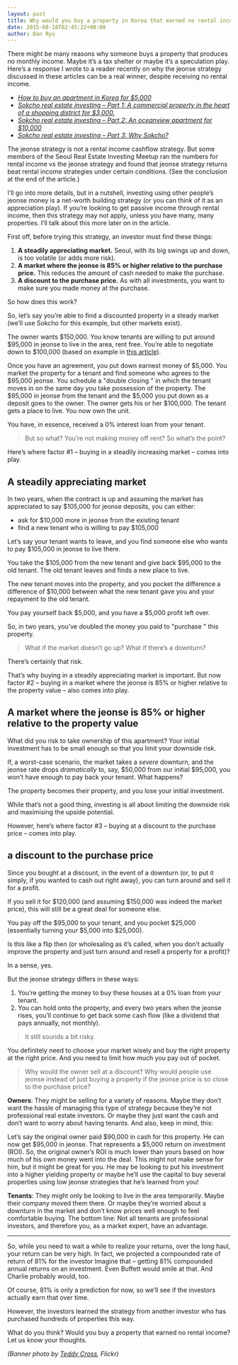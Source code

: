 ```yaml
---
layout: post
title: Why would you buy a property in Korea that earned no rental income?
date: 2015-08-18T02:45:22+00:00
author: Dan Ryu
---
```

There might be many reasons why someone buys a property that produces no monthly income. Maybe it’s a tax shelter or maybe it’s a speculation play. Here’s a response I wrote to a reader recently on why the jeonse strategy discussed in these articles can be a real winner, despite receiving no rental income.

  * _[How to buy an apartment in Korea for $5,000](http://seoulreimeetup.com/korea/how-to-buy-an-apartment-in-korea-for-5000)_
  * _[Sokcho real estate investing – Part 1: A commercial property in the heart of a shopping district for $3,000.](http://seoulreimeetup.com/korea/sokcho-part1)_
  * _[Sokcho real estate investing – Part 2: An oceanview apartment for $10,000](http://seoulreimeetup.com/korea/sokcho-part2)_
  * _[Sokcho real estate investing – Part 3: Why Sokcho?](http://seoulreimeetup.com/korea/sokcho-real-estate-investing-part-3-why-sokcho)_

The jeonse strategy is not a rental income cashflow strategy. But some members of the Seoul Real Estate Investing Meetup ran the numbers for rental income vs the jeonse strategy and found that jeonse strategy returns beat rental income strategies under certain conditions. (See the conclusion at the end of the article.)

I’ll go into more details, but in a nutshell, investing using other people’s jeonse money is a net-worth building strategy (or you can think of it as an appreciation play). If you’re looking to get passive income through rental income, then this strategy may not apply, unless you have many, many properties. I’ll talk about this more later on in the article.

First off, before trying this strategy, an investor must find these things:

  1. **A steadily appreciating market.** Seoul, with its big swings up and down, is too volatile (or adds more risk).
  2. **A market where the jeonse is 85% or higher relative to the purchase price.** This reduces the amount of cash needed to make the purchase.
  3. **A discount to the purchase price.** As with all investments, you want to make sure you made money at the purchase.

So how does this work?

So, let’s say you’re able to find a discounted property in a steady market (we’ll use Sokcho for this example, but other markets exist).

The owner wants $150,000. You know tenants are willing to put around $95,000 in jeonse to live in the area, rent free. You’re able to negotiate down to $100,000 (based on example in [this article](http://seoulreimeetup.com/korea/sokcho-part2)).

Once you have an agreement, you put down earnest money of $5,000. You market the property for a tenant and find someone who agrees to the $95,000 jeonse. You schedule a  "double closing " in which the tenant moves in on the same day you take possession of the property. The $95,000 in jeonse from the tenant and the $5,000 you put down as a deposit goes to the owner. The owner gets his or her $100,000. The tenant gets a place to live. You now own the unit.

You have, in essence, received a 0% interest loan from your tenant.

> But so what? You’re not making money off rent? So what’s the point?

Here’s where factor #1 – buying in a steadily increasing market – comes into play.

## A steadily appreciating market

In two years, when the contract is up and assuming the market has appreciated to say $105,000 for jeonse deposits, you can either:

  * ask for $10,000 more in jeonse from the existing tenant
  * find a new tenant who is willing to pay $105,000

Let’s say your tenant wants to leave, and you find someone else who wants to pay $105,000 in jeonse to live there.

You take the $105,000 from the new tenant and give back $95,000 to the old tenant. The old tenant leaves and finds a new place to live.

The new tenant moves into the property, and you pocket the difference a difference of $10,000 between what the new tenant gave you and your repayment to the old tenant.

You pay yourself back $5,000, and you have a $5,000 profit left over.

So, in two years, you’ve doubled the money you paid to  "purchase " this property.

> What if the market doesn’t go up? What if there’s a downturn?

There’s certainly that risk.

That’s why buying in a steadily appreciating market is important. But now factor #2 – buying in a market where the jeonse is 85% or higher relative to the property value – also comes into play.

## A market where the jeonse is 85% or higher relative to the property value

What did you risk to take ownership of this apartment? Your initial investment has to be small enough so that you limit your downside risk.

If, a worst-case scenario, the market takes a _severe_ downturn, and the jeonse rate drops _dramatically_ to, say, $50,000 from our initial $95,000, you won’t have enough to pay back your tenant. What happens?

The property becomes their property, and you lose your initial investment.

While that’s not a good thing, investing is all about limiting the downside risk and maximising the upside potential.

However, here’s where factor #3 – buying at a discount to the purchase price – comes into play.

## a discount to the purchase price

Since you bought at a discount, in the event of a downturn (or, to put it simply, if you wanted to cash out right away), you can turn around and sell it for a profit.

If you sell it for $120,000 (and assuming $150,000 was indeed the market price), this will still be a great deal for someone else.

You pay off the $95,000 to your tenant, and you pocket $25,000 (essentially turning your $5,000 into $25,000).

Is this like a flip then (or wholesaling as it’s called, when you don’t actually improve the property and just turn around and resell a property for a profit)?

In a sense, yes.

But the jeonse strategy differs in these ways:

  1. You’re getting the money to buy these houses at a 0% loan from your tenant.
  2. You can hold onto the property, and every two years when the jeonse rises, you’ll continue to get back some cash flow (like a dividend that pays annually, not monthly).

> It still sounds a bit risky.

You definitely need to choose your market wisely and buy the right property at the right price. And you need to limit how much you pay out of pocket.

> Why would the owner sell at a discount? Why would people use jeonse instead of just buying a property if the jeonse price is so close to the purchase price?

**Owners**: They might be selling for a variety of reasons. Maybe they don’t want the hassle of managing this type of strategy because they’re not professional real estate investors. Or maybe they just want the cash and don’t want to worry about having tenants. And also, keep in mind, this:

Let’s say the original owner paid $90,000 in cash for this property. He can now get $95,000 in jeonse. That represents a $5,000 return on investment (ROI). So, the original owner’s ROI is much lower than yours based on how much of his own money went into the deal. This might not make sense for him, but it might be great for you. He may be looking to put his investment into a higher yielding property or maybe he’ll use the capital to buy several properties using low jeonse strategies that he’s learned from you!

**Tenants**: They might only be looking to live in the area temporarily. Maybe their company moved them there. Or maybe they’re worried about a downturn in the market and don’t know prices well enough to feel comfortable buying. The bottom line: Not all tenants are professional investors, and therefore you, as a market expert, have an advantage.

* * *

So, while you need to wait a while to realize your returns, over the long haul, your return can be very high. In fact, we projected a compounded rate of return of 81% for the investor Imagine that – getting 81% compounded annual returns on an investment. Even Buffett would smile at that. And Charlie probably would, too.

Of course, 81% is only a prediction for now, so we’ll see if the investors actually earn that over time.

However, the investors learned the strategy from another investor who has purchased hundreds of properties this way.

What do you think? Would you buy a property that earned no rental income? Let us know your thoughts.

_(Banner photo by <a target="_blank" href="https://www.flickr.com/photos/tkazec/14219335075/" rel="noopener noreferrer">Teddy Cross</a>, Flickr)_

